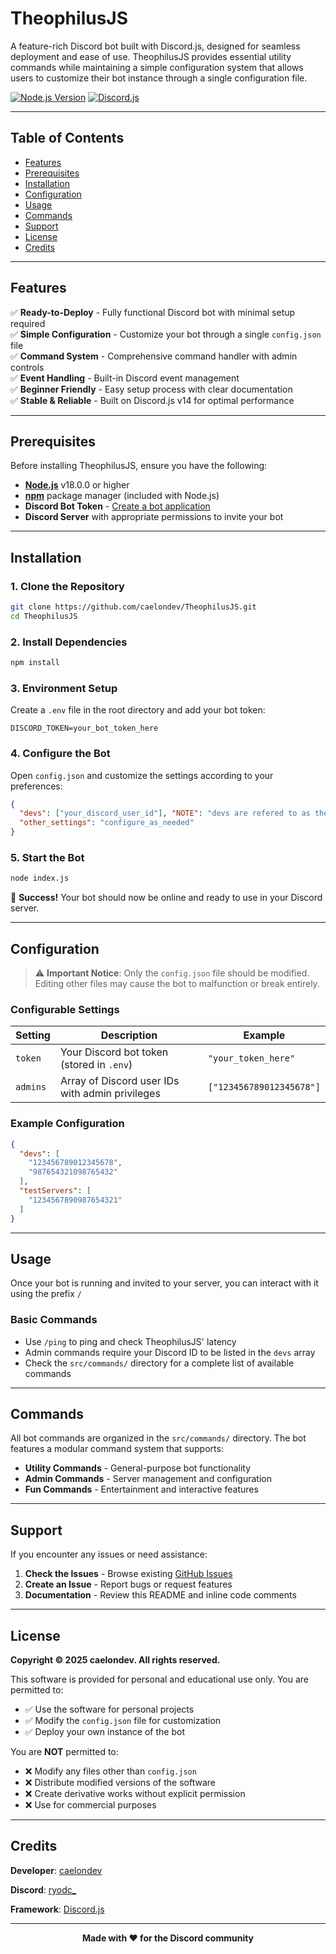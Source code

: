 # TheophilusJS

A feature-rich Discord bot built with Discord.js, designed for seamless deployment and ease of use. TheophilusJS provides essential utility commands while maintaining a simple configuration system that allows users to customize their bot instance through a single configuration file.

[![Node.js Version](https://img.shields.io/badge/node-%3E%3D18.0.0-brightgreen)](https://nodejs.org/)
[![Discord.js](https://img.shields.io/badge/discord.js-v14-blue)](https://discord.js.org/)

---

## Table of Contents

- [Features](#features)
- [Prerequisites](#prerequisites)
- [Installation](#installation)
- [Configuration](#configuration)
- [Usage](#usage)
- [Commands](#commands)
- [Support](#support)
- [License](#license)
- [Credits](#credits)

---

## Features

✅ **Ready-to-Deploy** - Fully functional Discord bot with minimal setup required  
✅ **Simple Configuration** - Customize your bot through a single `config.json` file  
✅ **Command System** - Comprehensive command handler with admin controls  
✅ **Event Handling** - Built-in Discord event management  
✅ **Beginner Friendly** - Easy setup process with clear documentation  
✅ **Stable & Reliable** - Built on Discord.js v14 for optimal performance

---

## Prerequisites

Before installing TheophilusJS, ensure you have the following:

- **[Node.js](https://nodejs.org/)** v18.0.0 or higher
- **[npm](https://www.npmjs.com/get-npm)** package manager (included with Node.js)
- **Discord Bot Token** - [Create a bot application](https://discord.com/developers/applications)
- **Discord Server** with appropriate permissions to invite your bot

---

## Installation

### 1. Clone the Repository
```bash
git clone https://github.com/caelondev/TheophilusJS.git
cd TheophilusJS
```

### 2. Install Dependencies
```bash
npm install
```

### 3. Environment Setup
Create a `.env` file in the root directory and add your bot token:
```env
DISCORD_TOKEN=your_bot_token_here
```

### 4. Configure the Bot
Open `config.json` and customize the settings according to your preferences:
```json
{
  "devs": ["your_discord_user_id"], "NOTE": "devs are refered to as the bot admin(s)",
  "other_settings": "configure_as_needed"
}
```

### 5. Start the Bot
```bash
node index.js
```

🎉 **Success!** Your bot should now be online and ready to use in your Discord server.

---

## Configuration

> ⚠️ **Important Notice**: Only the `config.json` file should be modified. Editing other files may cause the bot to malfunction or break entirely.

### Configurable Settings

| Setting | Description | Example |
|---------|-------------|---------|
| `token` | Your Discord bot token (stored in `.env`) | `"your_token_here"` |
| `admins` | Array of Discord user IDs with admin privileges | `["123456789012345678"]` |

### Example Configuration
```json
{
  "devs": [
    "123456789012345678",
    "987654321098765432"
  ],
  "testServers": [
    "1234567890987654321"
  ]
}
```

---

## Usage

Once your bot is running and invited to your server, you can interact with it using the prefix `/`

### Basic Commands
- Use `/ping` to ping and check TheophilusJS' latency
- Admin commands require your Discord ID to be listed in the `devs` array
- Check the `src/commands/` directory for a complete list of available commands

---

## Commands

All bot commands are organized in the `src/commands/` directory. The bot features a modular command system that supports:

- **Utility Commands** - General-purpose bot functionality
- **Admin Commands** - Server management and configuration
- **Fun Commands** - Entertainment and interactive features

---

## Support

If you encounter any issues or need assistance:

1. **Check the Issues** - Browse existing [GitHub Issues](https://github.com/caelondev/TheophilusJS/issues)
2. **Create an Issue** - Report bugs or request features
3. **Documentation** - Review this README and inline code comments

---

## License

**Copyright © 2025 caelondev. All rights reserved.**

This software is provided for personal and educational use only. You are permitted to:
- ✅ Use the software for personal projects
- ✅ Modify the `config.json` file for customization
- ✅ Deploy your own instance of the bot

You are **NOT** permitted to:
- ❌ Modify any files other than `config.json`
- ❌ Distribute modified versions of the software
- ❌ Create derivative works without explicit permission
- ❌ Use for commercial purposes

---

## Credits

**Developer**: [caelondev](https://github.com/caelondev)  

**Discord**: [ryodc_](https://discord.com/users/1264839050427367570)

**Framework**: [Discord.js](https://discord.js.org/)  

---

<div align="center">
  <strong>Made with ❤️ for the Discord community</strong>
</div>
